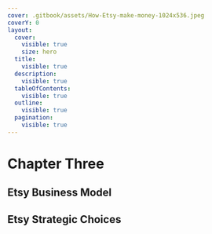 ```yaml
---
cover: .gitbook/assets/How-Etsy-make-money-1024x536.jpeg
coverY: 0
layout:
  cover:
    visible: true
    size: hero
  title:
    visible: true
  description:
    visible: true
  tableOfContents:
    visible: true
  outline:
    visible: true
  pagination:
    visible: true
---
```


# Chapter Three

## Etsy Business Model

## Etsy Strategic Choices
